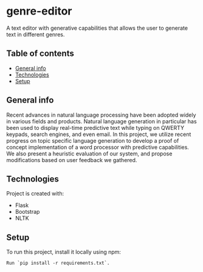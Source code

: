 # genre-editor
A text editor with generative capabilities that allows the user to generate text in different genres.

## Table of contents
* [General info](#general-info)
* [Technologies](#technologies)
* [Setup](#setup)

## General info
Recent advances in natural language processing have been adopted widely in various fields and products. Natural language generation in particular has been used to display real-time predictive text while typing on QWERTY keypads, search engines, and even email. In this project, we utilize recent progress on topic specific language generation to develop a proof of concept implementation of a word processor with predictive capabilities. We also present a heuristic evaluation of our system, and propose modifications based on user feedback we gathered.
	
## Technologies
Project is created with:
* Flask
* Bootstrap
* NLTK
	
## Setup
To run this project, install it locally using npm:

```
Run `pip install -r requirements.txt`.
```

